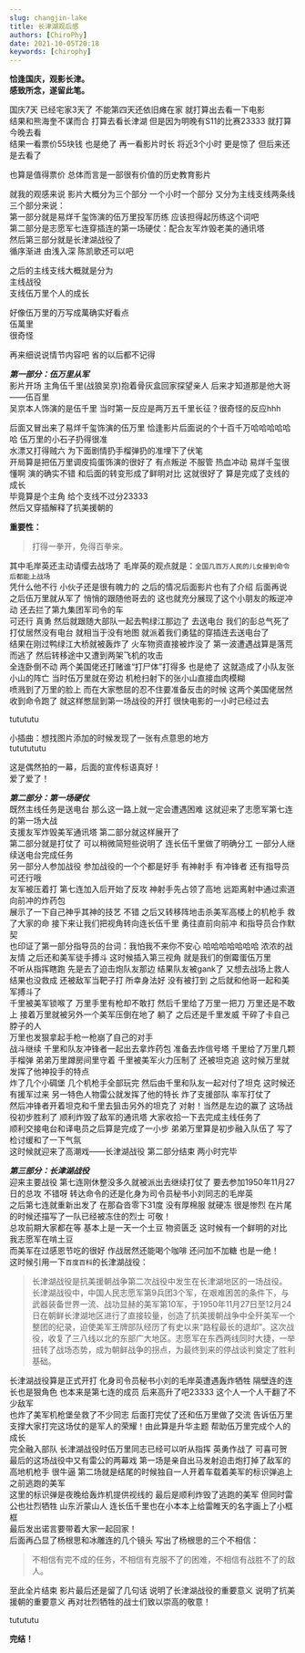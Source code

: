```yaml
---
slug: changjin-lake
title: 长津湖观后感
authors: [ChiroPhy]
date: 2021-10-05T20:18
keywords: [chirophy]
---
```

**恰逢国庆，观影长津。**  
**感致所念，遂留此笔。**  
<!--truncate-->
国庆7天 已经宅家3天了 不能第四天还依旧瘫在家 就打算出去看一下电影  
结果和熊海奎不谋而合 打算去看长津湖 但是因为明晚有S11的比赛23333 就打算今晚去看  
结果一看票价55块钱 也是绝了 再一看影片时长 将近3个小时 更是惊了 但后来还是去看了  

也算是值得票价 总体而言是一部很有价值的历史教育影片  

就我的观感来说 影片大概分为三个部分 一个小时一个部分 又分为主线支线两条线  
三个部分来说：  
第一部分就是易烊千玺饰演的伍万里投军历练 应该担得起历练这个词吧  
第二部分是志愿军七连穿插连的第一场硬仗：配合友军炸毁老美的通讯塔  
然后第三部分就是长津湖战役了  
循序渐进 由浅入深 陈凯歌还可以吧  

之后的主线支线大概就是分为  
主线战役  
支线伍万里个人的成长  

好像伍万里的万写成萬确实好看点  
伍萬里  
很奇怪  

再来细说说情节内容吧 省的以后都不记得

***第一部分：伍万里从军***  
影片开场 主角伍千里(战狼吴京)抱着骨灰盒回家探望亲人 后来才知道那是他大哥——伍百里  
吴京本人饰演的是伍千里 当时第一反应是两万五千里长征？很奇怪的反应hhh
  
后面又冒出来了易烊千玺饰演的伍万里 恰逢影片后面说的个十百千万哈哈哈哈哈哈 伍万里的小石子扔得很准  
水漂又打得贼六 为下面剧情扔手榴弹扔的准埋下了伏笔  
开局算是把伍万里调皮捣蛋饰演的很好了 有点叛逆 不服管 热血冲动  易烊千玺很懂啊 演的确实不错 和后面的转变形成了鲜明对比 这就很好了 算是完成了支线的成长  
毕竟算是个主角 给个支线不过分23333  
然后又穿插解释了抗美援朝的  

**重要性：**
>打得一拳开，免得百拳来。  

其中毛岸英还主动请缨去战场了 毛岸英的观点就是：`全国几百万人民的儿女接到命令后都能上战场`  
凭什么他不行 小伙子还是很有魄力的 之后的情况后面影片也有了介绍 后面再说  
之后伍万里就从军了 悄悄的跟随他哥去的 这也就充分展现了这个小朋友的叛逆冲动 还去拦了第九集团军司令的车  
可还行 真勇 然后就跟随大部队一起去鸭绿江那边了 去送电台 我们的彭总气死了 打仗居然没有电台 就相当于没有地图 就派着我们勇猛的穿插连去送电台了  
结果在刚过鸭绿江大桥就被轰炸了 火车物资直接被炸没了 第一波遭遇战算是落荒而逃了 然后转移途中又遭到两架飞机的攻击  
全连卧倒不动 两个美国佬还打赌谁“打尸体”打得多 也是绝了 这就造成了小队友张小山的阵亡 当时伍万里就在旁边 机枪扫射下的张小山直接血肉模糊  
喷溅到了万里的脸上 而在大家憋屈的忍不住要准备反击的时候 这两个美国佬居然收到命令跑了 就这样憋屈到第一场战役的开打 很快电影的一小时已经过去  

tutututu

小插曲：想找图片添加的时候发现了一张有点意思的地方  
tututututu

这是偶然拍的一幕，后面的宣传标语真好！  
爱了爱了！  

***第二部分：第一场硬仗***  
既然主线任务是送电台 那么这一路上就一定会遭遇困难 这就迎来了志愿军第七连的第一场大战  
支援友军炸毁美军通讯塔 第二部分就这样展开了  
第二部分就是打仗了 可以稍微简短些说明了 连长伍千里做了明确分工 一部分人继续送电台完成任务  
另一部分人参加战役 参加战役的一个个都是好手 有神射手 有冲锋者 还有指导员 可还行哦  
友军被压着打 第七连加入后开始了反攻 神射手先占领了高地 远距离射中通过索道向前冲的炸药包  
展示了一下自己神乎其神的技艺 不错 之后又转移阵地击杀美军高楼上的机枪手 救了大家的命 接下来让我们把视角转向连长伍千里 勇往直前向前冲 和指导员合作默契  
也印证了第一部分指导员的台词：我怕我不来你不安心 哈哈哈哈哈哈哈 浓浓的战友情 之后还和美军徒手搏斗 这时候插入第三视角 就是我们的倒霉蛋伍万里  
不听从指挥瞎跑 先是去了迫击炮队友那边 结果队友被gank了 又想去战场上救人 结果也没救成 还被敌军当靶子打 所幸身法好 没有被打到 之后就和他哥一起和美军搏斗了  
千里被美军锁喉了 万里手里有枪却不敢打 然后千里给了万里一把刀 万里还是不敢上 接着万里就被另外一个美军压倒在地了 躺了 之后还是千里发威 干碎了卡自己脖子的人  
万里也发狠拿起手枪一枪崩了自己的对手  
战斗继续 千里和队友冲锋者一起出去拿炸药包 准备去炸信号塔 千里给了万里几颗手榴弹
弟弟万里蹲房间里守着 千里被美军火力压制了 还被坦克追 这时候万里就发挥了他神投手的特点  
炸了几个小碉堡 几个机枪手全部玩完 然后由千里和队友一起对付了坦克 这时候还有援军过来 另一特色人物雷公就发挥了他的特长 炸了支援部队 率军打仗了  
然后冲锋者开着坦克和千里去狙击另外的坦克了 对射！当然是左边的赢了 这场战役初步胜利了 顺利炸毁了敌军的通讯塔 大家收拾一下去完成主线任务了  
顺利交接电台和译电员之后算是完成了一小步 弟弟万里算是初步融入队伍了 写了检讨缓和了一下气氛  
这时候就迎来了高潮戏——长津湖战役 第二部分结束 两小时完毕  

***第三部分：长津湖战役***  
迎来主要战役 第七连刚休整没多久就被派出去继续打仗了 要去参加1950年11月27日的总攻 不错呀 转达命令的还是化身为司令员秘书小刘同志的毛岸英  
之后第七连就重新出发了 在那旮沓零下31度 没有厚棉服 就硬冻 很是惨烈 在片尾的时候还描写了一队已经被冻住的烈士 可敬！  
总攻前期大家都在等 基本上是一天一个土豆 物资匮乏 这时候有一个鲜明的对比 我志愿军在啃土豆  
而美军在过感恩节吃的很好 作战居然还能喝个咖啡 还问加不加糖 也是一绝！  
这时候引用一下`百度百科`的长津湖战役：

>长津湖战役是抗美援朝战争第二次战役中发生在长津湖地区的一场战役。
长津湖战役中，中国人民志愿军第9兵团3个军，在艰难困苦的条件下，与武器装备世界一流、战功显赫的美军第10军，于1950年11月27日至12月24日在朝鲜长津湖地区进行了直接较量，创造了抗美援朝战争中全歼美军一个整团的纪录，迫使美军王牌部队经历了有史以来“路程最长的退却”。这次战役，收复了三八线以北的东部广大地区。志愿军在东西两线同时大捷，一举扭转了战场态势，成为朝鲜战争的拐点，为最终到来的停战谈判奠定了胜利基础。

长津湖战役算是正式开打 化身司令员秘书小刘的毛岸英遭遇轰炸牺牲 隔壁连的连长也是狠角色 也本来是第七连的成员 后来高升了吧23333 这个人一个人干翻了不少敌军  
也炸了美军机枪堡垒救了不少同志 后面打完仗了还和伍万里做了交流 告诉伍万里支撑大家打完这场仗的是军人的荣耀！由此算是升华主题 帮助伍万里完成个人的成长  
完全融入部队 长津湖战役时伍万里同志已经可以听从指挥 英勇作战了 可喜可贺  
最后的这场战役中又有雷公的两幕戏 第一场是亲自出马发射迫击炮打掉了敌军的高地机枪手 很牛逼 第二场就是结尾的时候独自一人开着车载着美军的标识弹追上之前逃跑的美军  
这里的标识弹是夜晚给轰炸机提供视线的 最后是顺利炸毁了逃跑的美军 但同时雷公也壮烈牺牲 山东沂蒙山人 连长伍千里也在小本本上给雷睢天的名字画上了小框框  
最后发出诺言要带着大家一起回家！  
后面再凸显了杨根思和冰雕连的几个镜头 写出了杨根思的三个不相信：  
>不相信有完不成的任务，不相信有克服不了的困难，不相信有战胜不了的敌人。

至此全片结束 影片最后还是留了几句话 说明了长津湖战役的重要意义 说明了抗美援朝的重要意义 再对壮烈牺牲的战士们致以崇高的敬意！


tutututu  


**完结！**